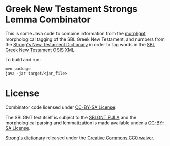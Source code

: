 # Greek New Testament Strongs Lemma Combinator

This is some Java code to combine information from the [morphgnt](https://github.com/morphgnt/sblgnt) morphological tagging of the SBL Greek New Testament, and numbers from the [Strong's New Testament Dictionary](https://github.com/morphgnt/strongs-dictionary-xml) in order to tag words in the [SBL Greek New Testament OSIS XML](https://github.com/scott-fleischman/sblgnt-osis).

To build and run:
```
mvn package
java -jar target/<jar_file>
```

# License
Combinator code licensed under [CC-BY-SA License](https://creativecommons.org/licenses/by-sa/3.0/).

The SBLGNT text itself is subject to the [SBLGNT EULA](http://sblgnt.com/license/) and the morphological parsing and lemmatization is made available under a [CC-BY-SA License](https://creativecommons.org/licenses/by-sa/3.0/).

[Strong's dictionary](https://github.com/morphgnt/strongs-dictionary-xml) released under the [Creative Commons CC0 waiver](https://creativecommons.org/publicdomain/zero/1.0/).